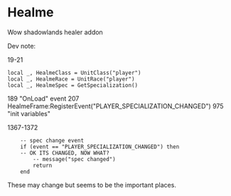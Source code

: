 # Healme
Wow shadowlands healer addon


Dev note:

19-21 
```
local _, HealmeClass = UnitClass("player")
local _, HealmeRace = UnitRace("player")
local _, HealmeSpec = GetSpecialization()
```
189 "OnLoad" event
207 	HealmeFrame:RegisterEvent("PLAYER_SPECIALIZATION_CHANGED")
975 "init variables"

1367-1372
```
	-- spec change event
	if (event == "PLAYER_SPECIALIZATION_CHANGED") then
	-- OK ITS CHANGED, NOW WHAT?
		-- message("spec changed")
		return
	end
  ```
  
  These may change but seems to be the important places.
